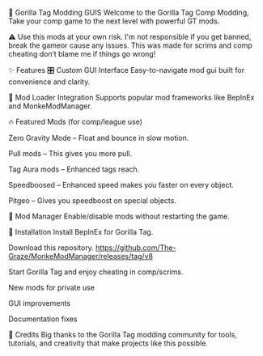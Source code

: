 🦍 Gorilla Tag Modding GUIS
 Welcome to the Gorilla Tag Comp Modding, Take your comp game to the next level with powerful GT mods.

⚠️ Use this mods at your own risk.
I'm not responsible if you get banned, break the gameor cause any issues.
This was made for scrims and comp cheating don’t blame me if things go wrong!

✨ Features
🎛️ Custom GUI Interface
 Easy-to-navigate mod gui built for convenience and clarity.

🧩 Mod Loader Integration
 Supports popular mod frameworks like BepInEx and MonkeModManager.

🔥 Featured Mods (for comp/league use)

 Zero Gravity Mode – Float and bounce in slow motion.

 Pull mods – This gives you more pull.

 Tag Aura mods – Enhanced tags reach.

 Speedboosed – Enhanced speed makes you faster on every object.

 Pitgeo – Gives you speedboost on special objects.

📂 Mod Manager
 Enable/disable mods without restarting the game.

🚀 Installation
 Install BepInEx for Gorilla Tag.

 Download this repository.
https://github.com/The-Graze/MonkeModManager/releases/tag/v8
 
 Start Gorilla Tag and enjoy cheating in comp/scrims.



New mods for private use

GUI improvements

Documentation fixes

🙏 Credits
Big thanks to the Gorilla Tag modding community for tools, tutorials, and creativity that make projects like this possible.
